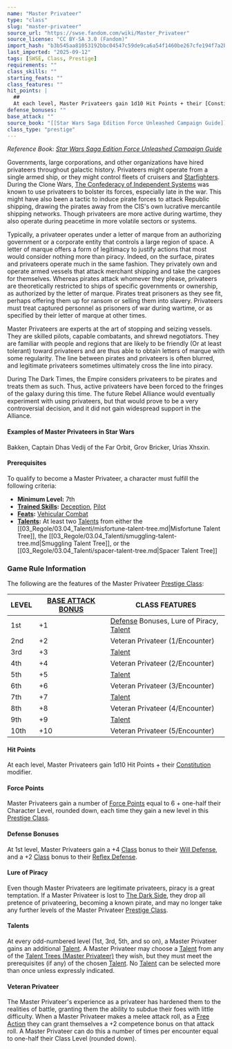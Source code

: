 ```yaml
---
name: "Master Privateer"
type: "class"
slug: "master-privateer"
source_url: "https://swse.fandom.com/wiki/Master_Privateer"
source_license: "CC BY-SA 3.0 (Fandom)"
import_hash: "b3b545aa81053192bbc04547c59de9ca6a54f1460be267cfe194f7a2b2c25f5f"
last_imported: "2025-09-12"
tags: [SWSE, Class, Prestige]
requirements: ""
class_skills: ""
starting_feats: ""
class_features: ""
hit_points: |
  ## 
  At each level, Master Privateers gain 1d10 Hit Points + their [Constitution](https://swse.fandom.com/wiki/Constitution) modifier.
defense_bonuses: ""
base_attack: ""
source_book: "[[Star Wars Saga Edition Force Unleashed Campaign Guide]]''"
class_type: "prestige"
---
```

*Reference Book: [Star Wars Saga Edition Force Unleashed Campaign Guide](https://swse.fandom.com/wiki/Star_Wars_Saga_Edition_Force_Unleashed_Campaign_Guide)*

Governments, large corporations, and other organizations have hired privateers throughout galactic history. Privateers might operate from a single armed ship, or they might control fleets of cruisers and [Starfighters](https://swse.fandom.com/wiki/Starfighters). During the Clone Wars, [The Confederacy of Independent Systems](https://swse.fandom.com/wiki/The_Confederacy_of_Independent_Systems) was known to use privateers to bolster its forces, especially late in the war. This might have also been a tactic to induce pirate forces to attack Republic shipping, drawing the pirates away from the CIS's own lucrative mercantile shipping networks. Though privateers are more active during wartime, they also operate during peacetime in more volatile sectors or systems.

Typically, a privateer operates under a letter of marque from an authorizing government or a corporate entity that controls a large region of space. A letter of marque offers a form of legitimacy to justify actions that most would consider nothing more than piracy. Indeed, on the surface, pirates and privateers operate much in the same fashion. They privately own and operate armed vessels that attack merchant shipping and take the cargoes for themselves. Whereas pirates attack whomever they please, privateers are theoretically restricted to ships of specific governments or ownership, as authorized by the letter of marque. Pirates treat prisoners as they see fit, perhaps offering them up for ransom or selling them into slavery. Privateers must treat captured personnel as prisoners of war during wartime, or as specified by their letter of marque at other times.

Master Privateers are experts at the art of stopping and seizing vessels. They are skilled pilots, capable combatants, and shrewd negotiators. They are familiar with people and regions that are likely to be friendly (Or at least tolerant) toward privateers and are thus able to obtain letters of marque with some regularity. The line between pirates and privateers is often blurred, and legitimate privateers sometimes ultimately cross the line into piracy.

During The Dark Times, the Empire considers privateers to be pirates and treats them as such. Thus, active privateers have been forced to the fringes of the galaxy during this time. The future Rebel Alliance would eventually experiment with using privateers, but that would prove to be a very controversial decision, and it did not gain widespread support in the Alliance.

#### **Examples of Master Privateers in Star Wars**
Bakken, Captain Dhas Vedij of the Far Orbit, Grov Bricker, Urias Xhsxin.
#### **Prerequisites**
To qualify to become a Master Privateer, a character must fulfill the following criteria:
- **Minimum Level:** 7th
- **[Trained Skills](https://swse.fandom.com/wiki/Trained_Skills):** [Deception](https://swse.fandom.com/wiki/Deception), [Pilot](https://swse.fandom.com/wiki/Pilot)
- **[Feats](https://swse.fandom.com/wiki/Feats):** [Vehicular Combat](https://swse.fandom.com/wiki/Vehicular_Combat)
- **[Talents](https://swse.fandom.com/wiki/Talents):** At least two [Talents](https://swse.fandom.com/wiki/Talents) from either the [[03_Regole/03.04_Talenti/misfortune-talent-tree.md|Misfortune Talent Tree]], the [[03_Regole/03.04_Talenti/smuggling-talent-tree.md|Smuggling Talent Tree]], or the [[03_Regole/03.04_Talenti/spacer-talent-tree.md|Spacer Talent Tree]]
### Game Rule Information
The following are the features of the Master Privateer [Prestige Class](https://swse.fandom.com/wiki/Prestige_Class):

| LEVEL | [BASE ATTACK BONUS](https://swse.fandom.com/wiki/BASE_ATTACK_BONUS) | CLASS FEATURES |
| --- | --- | --- |
| 1st | <nowiki>+1</nowiki> | [Defense](https://swse.fandom.com/wiki/Defense) Bonuses, Lure of Piracy, [Talent](https://swse.fandom.com/wiki/Talent_Trees_(Master_Privateer)) |
| 2nd | <nowiki>+2</nowiki> | Veteran Privateer (1/Encounter) |
| 3rd | <nowiki>+3</nowiki> | [Talent](https://swse.fandom.com/wiki/Talent_Trees_(Master_Privateer)) |
| 4th | <nowiki>+4</nowiki> | Veteran Privateer (2/Encounter) |
| 5th | <nowiki>+5</nowiki> | [Talent](https://swse.fandom.com/wiki/Talent_Trees_(Master_Privateer)) |
| 6th | <nowiki>+6</nowiki> | Veteran Privateer (3/Encounter) |
| 7th | <nowiki>+7</nowiki> | [Talent](https://swse.fandom.com/wiki/Talent_Trees_(Master_Privateer)) |
| 8th | <nowiki>+8</nowiki> | Veteran Privateer (4/Encounter) |
| 9th | <nowiki>+9</nowiki> | [Talent](https://swse.fandom.com/wiki/Talent_Trees_(Master_Privateer)) |
| 10th | <nowiki>+10</nowiki> | Veteran Privateer (5/Encounter) |

#### **Hit Points**
At each level, Master Privateers gain 1d10 Hit Points + their [Constitution](https://swse.fandom.com/wiki/Constitution) modifier.
#### **Force Points**
Master Privateers gain a number of [Force Points](https://swse.fandom.com/wiki/Force_Points) equal to 6 + one-half their Character Level, rounded down, each time they gain a new level in this [Prestige Class](https://swse.fandom.com/wiki/Prestige_Class).
#### **Defense Bonuses**
At 1st level, Master Privateers gain a +4 [Class](https://swse.fandom.com/wiki/Class) bonus to their [Will Defense](https://swse.fandom.com/wiki/Will_Defense), and a +2 [Class](https://swse.fandom.com/wiki/Class) bonus to their [Reflex Defense](https://swse.fandom.com/wiki/Reflex_Defense).

#### **Lure of Piracy**
Even though Master Privateers are legitimate privateers, piracy is a great temptation. If a Master Privateer is lost to [The Dark Side](https://swse.fandom.com/wiki/The_Dark_Side), they drop all pretence of privateering, becoming a known pirate, and may no longer take any further levels of the Master Privateer [Prestige Class](https://swse.fandom.com/wiki/Prestige_Class).

#### **Talents**
At every odd-numbered level (1st, 3rd, 5th, and so on), a Master Privateer gains an additional [Talent](https://swse.fandom.com/wiki/Talent). A Master Privateer may choose a [Talent](https://swse.fandom.com/wiki/Talent) from any of the [Talent Trees (Master Privateer)](https://swse.fandom.com/wiki/Talent_Trees_(Master_Privateer)) they wish, but they must meet the prerequisites (if any) of the chosen [Talent](https://swse.fandom.com/wiki/Talent). No [Talent](https://swse.fandom.com/wiki/Talent) can be selected more than once unless expressly indicated.
#### **Veteran Privateer**
The Master Privateer's experience as a privateer has hardened them to the realities of battle, granting them the ability to subdue their foes with little difficulty. When a Master Privateer makes a melee attack roll, as a [Free Action](https://swse.fandom.com/wiki/Free_Action) they can grant themselves a +2 competence bonus on that attack roll. A Master Privateer can do this a number of times per encounter equal to one-half their Class Level (rounded down).